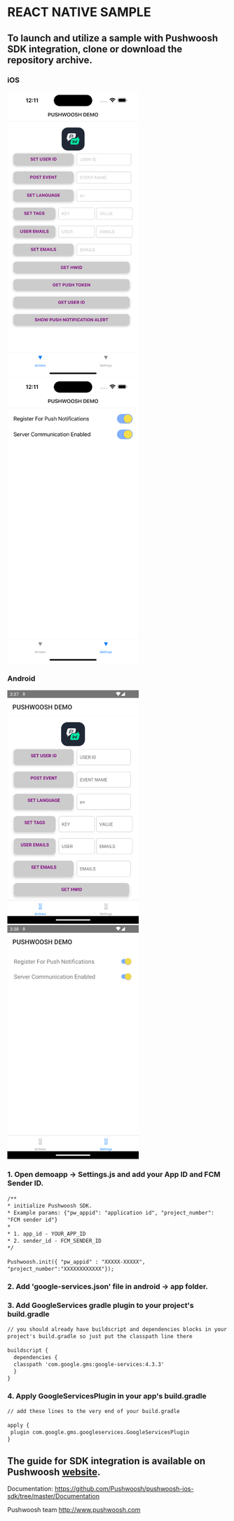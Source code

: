 # REACT NATIVE SAMPLE 

## To launch and utilize a sample with Pushwoosh SDK integration, clone or download the repository archive.

### iOS
 <img src="https://github.com/Pushwoosh/pushwoosh-reactnative-sample/blob/main/Screenshots/iOS_1.png" alt="Alt text" width="300"> <img src="https://github.com/Pushwoosh/pushwoosh-reactnative-sample/blob/main/Screenshots/iOS_2.png" alt="Alt text" width="300"> 

### Android
 <img src="https://github.com/Pushwoosh/pushwoosh-reactnative-sample/blob/main/Screenshots/Android_1.png" alt="Alt text" width="300"> <img src="https://github.com/Pushwoosh/pushwoosh-reactnative-sample/blob/main/Screenshots/Android_2.png" alt="Alt text" width="300"> 

### 1. Open demoapp -> Settings.js and add your App ID and FCM Sender ID.

```
/**
* initialize Pushwoosh SDK.
* Example params: {"pw_appid": "application id", "project_number": "FCM sender id"}
* 
* 1. app_id - YOUR_APP_ID
* 2. sender_id - FCM_SENDER_ID
*/

Pushwoosh.init({ "pw_appid" : "XXXXX-XXXXX", "project_number":"XXXXXXXXXXXX"});

```

### 2. Add 'google-services.json' file in android -> app folder.

### 3. Add GoogleServices gradle plugin to your project's build.gradle

```
// you should already have buildscript and dependencies blocks in your project's build.gradle so just put the classpath line there

buildscript {
  dependencies {
  classpath 'com.google.gms:google-services:4.3.3'
  }
}

```

### 4. Apply GoogleServicesPlugin in your app's build.gradle

```
// add these lines to the very end of your build.gradle

apply {
 plugin com.google.gms.googleservices.GoogleServicesPlugin
}

```

## The guide for SDK integration is available on Pushwoosh [website](https://docs.pushwoosh.com/platform-docs/pushwoosh-sdk/cross-platform-frameworks/react-native/integrating-react-native-plugin).

Documentation:
https://github.com/Pushwoosh/pushwoosh-ios-sdk/tree/master/Documentation

Pushwoosh team
http://www.pushwoosh.com
